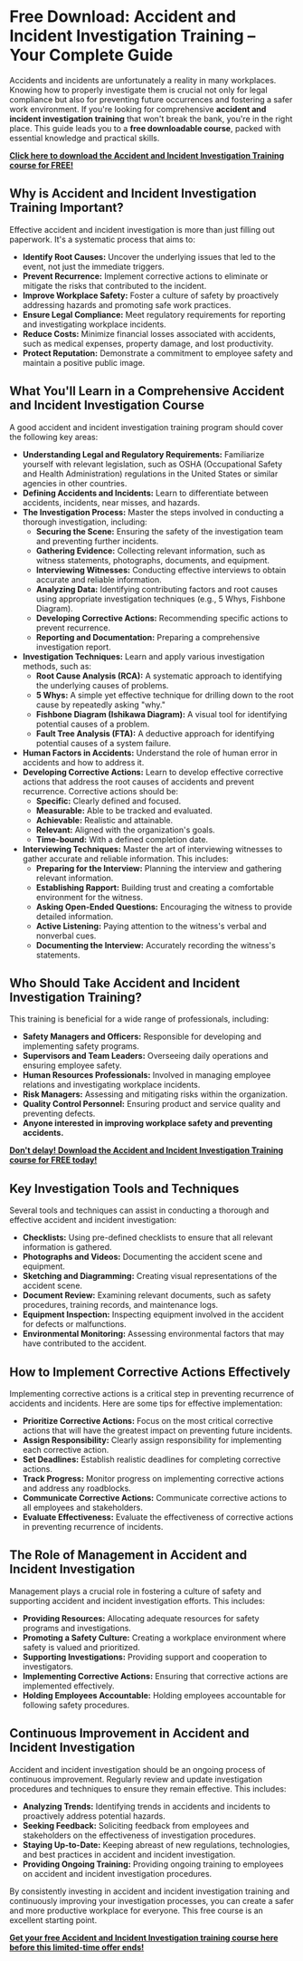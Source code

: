 # Free Download: Accident and Incident Investigation Training – Your Complete Guide

Accidents and incidents are unfortunately a reality in many workplaces. Knowing how to properly investigate them is crucial not only for legal compliance but also for preventing future occurrences and fostering a safer work environment. If you're looking for comprehensive **accident and incident investigation training** that won't break the bank, you're in the right place. This guide leads you to a **free downloadable course**, packed with essential knowledge and practical skills.

[**Click here to download the Accident and Incident Investigation Training course for FREE!**](https://udemywork.com/accident-and-incident-investigation-training)

## Why is Accident and Incident Investigation Training Important?

Effective accident and incident investigation is more than just filling out paperwork. It's a systematic process that aims to:

*   **Identify Root Causes:** Uncover the underlying issues that led to the event, not just the immediate triggers.
*   **Prevent Recurrence:** Implement corrective actions to eliminate or mitigate the risks that contributed to the incident.
*   **Improve Workplace Safety:** Foster a culture of safety by proactively addressing hazards and promoting safe work practices.
*   **Ensure Legal Compliance:** Meet regulatory requirements for reporting and investigating workplace incidents.
*   **Reduce Costs:** Minimize financial losses associated with accidents, such as medical expenses, property damage, and lost productivity.
*   **Protect Reputation:** Demonstrate a commitment to employee safety and maintain a positive public image.

## What You'll Learn in a Comprehensive Accident and Incident Investigation Course

A good accident and incident investigation training program should cover the following key areas:

*   **Understanding Legal and Regulatory Requirements:** Familiarize yourself with relevant legislation, such as OSHA (Occupational Safety and Health Administration) regulations in the United States or similar agencies in other countries.
*   **Defining Accidents and Incidents:** Learn to differentiate between accidents, incidents, near misses, and hazards.
*   **The Investigation Process:** Master the steps involved in conducting a thorough investigation, including:
    *   **Securing the Scene:** Ensuring the safety of the investigation team and preventing further incidents.
    *   **Gathering Evidence:** Collecting relevant information, such as witness statements, photographs, documents, and equipment.
    *   **Interviewing Witnesses:** Conducting effective interviews to obtain accurate and reliable information.
    *   **Analyzing Data:** Identifying contributing factors and root causes using appropriate investigation techniques (e.g., 5 Whys, Fishbone Diagram).
    *   **Developing Corrective Actions:** Recommending specific actions to prevent recurrence.
    *   **Reporting and Documentation:** Preparing a comprehensive investigation report.
*   **Investigation Techniques:** Learn and apply various investigation methods, such as:
    *   **Root Cause Analysis (RCA):** A systematic approach to identifying the underlying causes of problems.
    *   **5 Whys:** A simple yet effective technique for drilling down to the root cause by repeatedly asking "why."
    *   **Fishbone Diagram (Ishikawa Diagram):** A visual tool for identifying potential causes of a problem.
    *   **Fault Tree Analysis (FTA):** A deductive approach for identifying potential causes of a system failure.
*   **Human Factors in Accidents:** Understand the role of human error in accidents and how to address it.
*   **Developing Corrective Actions:** Learn to develop effective corrective actions that address the root causes of accidents and prevent recurrence. Corrective actions should be:
    *   **Specific:** Clearly defined and focused.
    *   **Measurable:** Able to be tracked and evaluated.
    *   **Achievable:** Realistic and attainable.
    *   **Relevant:** Aligned with the organization's goals.
    *   **Time-bound:** With a defined completion date.
*   **Interviewing Techniques:** Master the art of interviewing witnesses to gather accurate and reliable information. This includes:
    *   **Preparing for the Interview:** Planning the interview and gathering relevant information.
    *   **Establishing Rapport:** Building trust and creating a comfortable environment for the witness.
    *   **Asking Open-Ended Questions:** Encouraging the witness to provide detailed information.
    *   **Active Listening:** Paying attention to the witness's verbal and nonverbal cues.
    *   **Documenting the Interview:** Accurately recording the witness's statements.

## Who Should Take Accident and Incident Investigation Training?

This training is beneficial for a wide range of professionals, including:

*   **Safety Managers and Officers:** Responsible for developing and implementing safety programs.
*   **Supervisors and Team Leaders:** Overseeing daily operations and ensuring employee safety.
*   **Human Resources Professionals:** Involved in managing employee relations and investigating workplace incidents.
*   **Risk Managers:** Assessing and mitigating risks within the organization.
*   **Quality Control Personnel:** Ensuring product and service quality and preventing defects.
*   **Anyone interested in improving workplace safety and preventing accidents.**

[**Don't delay! Download the Accident and Incident Investigation Training course for FREE today!**](https://udemywork.com/accident-and-incident-investigation-training)

## Key Investigation Tools and Techniques

Several tools and techniques can assist in conducting a thorough and effective accident and incident investigation:

*   **Checklists:** Using pre-defined checklists to ensure that all relevant information is gathered.
*   **Photographs and Videos:** Documenting the accident scene and equipment.
*   **Sketching and Diagramming:** Creating visual representations of the accident scene.
*   **Document Review:** Examining relevant documents, such as safety procedures, training records, and maintenance logs.
*   **Equipment Inspection:** Inspecting equipment involved in the accident for defects or malfunctions.
*   **Environmental Monitoring:** Assessing environmental factors that may have contributed to the accident.

## How to Implement Corrective Actions Effectively

Implementing corrective actions is a critical step in preventing recurrence of accidents and incidents. Here are some tips for effective implementation:

*   **Prioritize Corrective Actions:** Focus on the most critical corrective actions that will have the greatest impact on preventing future incidents.
*   **Assign Responsibility:** Clearly assign responsibility for implementing each corrective action.
*   **Set Deadlines:** Establish realistic deadlines for completing corrective actions.
*   **Track Progress:** Monitor progress on implementing corrective actions and address any roadblocks.
*   **Communicate Corrective Actions:** Communicate corrective actions to all employees and stakeholders.
*   **Evaluate Effectiveness:** Evaluate the effectiveness of corrective actions in preventing recurrence of incidents.

## The Role of Management in Accident and Incident Investigation

Management plays a crucial role in fostering a culture of safety and supporting accident and incident investigation efforts. This includes:

*   **Providing Resources:** Allocating adequate resources for safety programs and investigations.
*   **Promoting a Safety Culture:** Creating a workplace environment where safety is valued and prioritized.
*   **Supporting Investigations:** Providing support and cooperation to investigators.
*   **Implementing Corrective Actions:** Ensuring that corrective actions are implemented effectively.
*   **Holding Employees Accountable:** Holding employees accountable for following safety procedures.

## Continuous Improvement in Accident and Incident Investigation

Accident and incident investigation should be an ongoing process of continuous improvement. Regularly review and update investigation procedures and techniques to ensure they remain effective. This includes:

*   **Analyzing Trends:** Identifying trends in accidents and incidents to proactively address potential hazards.
*   **Seeking Feedback:** Soliciting feedback from employees and stakeholders on the effectiveness of investigation procedures.
*   **Staying Up-to-Date:** Keeping abreast of new regulations, technologies, and best practices in accident and incident investigation.
*   **Providing Ongoing Training:** Providing ongoing training to employees on accident and incident investigation procedures.

By consistently investing in accident and incident investigation training and continuously improving your investigation processes, you can create a safer and more productive workplace for everyone. This free course is an excellent starting point.

[**Get your free Accident and Incident Investigation training course here before this limited-time offer ends!**](https://udemywork.com/accident-and-incident-investigation-training)
